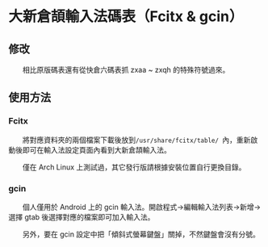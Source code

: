 # 大新倉頡輸入法碼表（Fcitx & gcin）

## 修改

　　相比原版碼表還有從快倉六碼表抓 zxaa ~ zxqh 的特殊符號過來。

## 使用方法

### Fcitx

　　將對應資料夾的兩個檔案下載後放到`/usr/share/fcitx/table/ `內，重新啟動後即可在輸入法設定頁面內看到大新倉頡輸入法。

　　僅在 Arch Linux 上測試過，其它發行版請根據安裝位置自行更換目錄。

### gcin

　　個人僅用於 Android 上的 gcin 輸入法。開啟程式->編輯輸入法列表->新增->選擇 gtab 後選擇對應的檔案即可加入輸入法。

　　另外，要在 gcin 設定中把「傾斜式螢幕鍵盤」關掉，不然鍵盤會沒有分號。
